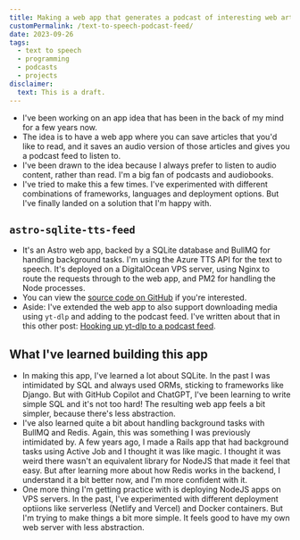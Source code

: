 ```yaml
---
title: Making a web app that generates a podcast of interesting web articles
customPermalink: /text-to-speech-podcast-feed/
date: 2023-09-26
tags:
  - text to speech
  - programming
  - podcasts
  - projects
disclaimer:
  text: This is a draft.
---
```


- I've been working on an app idea that has been in the back of my mind for a
  few years now.
- The idea is to have a web app where you can save articles that you'd like to
  read, and it saves an audio version of those articles and gives you a podcast
  feed to listen to.
- I've been drawn to the idea because I always prefer to listen to audio
  content, rather than read. I'm a big fan of podcasts and audiobooks.
- I've tried to make this a few times. I've experimented with different
  combinations of frameworks, languages and deployment options. But I've finally
  landed on a solution that I'm happy with.

## `astro-sqlite-tts-feed`

- It's an Astro web app, backed by a SQLite database and BullMQ for handling
  background tasks. I'm using the Azure TTS API for the text to speech. It's
  deployed on a DigitalOcean VPS server, using Nginx to route the requests through
  to the web app, and PM2 for handling the Node processes.
- You can view the [source code on
  GitHub](https://github.com/larryhudson/astro-sqlite-tts-feed) if you're interested.
- Aside: I've extended the web app to also support downloading media using
  `yt-dlp` and adding to the podcast feed. I've written about that in this other
  post: [Hooking up yt-dlp to a podcast feed](/yt-dlp-podcast-feed/).

## What I've learned building this app

- In making this app, I've learned a lot about SQLite. In the past I was
  intimidated by SQL and always used ORMs, sticking to frameworks like Django. But
  with GitHub Copilot and ChatGPT, I've been learning to write simple SQL and it's
  not too hard! The resulting web app feels a bit simpler, because there's less
  abstraction.
- I've also learned quite a bit about handling background tasks with BullMQ and
  Redis. Again, this was something I was previously intimidated by. A few years
  ago, I made a Rails app that had background tasks using Active Job and I
  thought it was like magic. I thought it was weird there wasn't an equivalent
  library for NodeJS that made it feel that easy. But after learning more about
  how Redis works in the backend, I understand it a bit better now, and I'm more
  confident with it.
- One more thing I'm getting practice with is deploying NodeJS apps on VPS
  servers. In the past, I've experimented with different deployment optiions like
  serverless (Netlify and Vercel) and Docker containers. But I'm trying to make
  things a bit more simple. It feels good to have my own web server with less
  abstraction.
